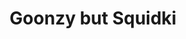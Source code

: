 ---
slug: goonzy-but-squidki-101
title: Goonzy but Squidki
description: "Goonzy but Squidki is an exciting online game. Play for free directly in your browser!"
icon: /images/new_mods/Goonzy but Sprunki.png
url: https://wowtbc.net/sprunkin/goonzy-sprunki/index.html
previewImage: /images/new_mods/Goonzy but Sprunki.png
type: new mods

# SEO配置
seo:
  title: "Goonzy but Squidki - Play Free Online Game | Fun Browser Games"
  description: "Goonzy but Squidki - Play this fun online game for free in your browser. No download required!"
  ogImage: "/images/new_mods/Goonzy but Sprunki.png"
  keywords: "goonzy-but-squidki-101, online game, browser game, free game, new mods game, play online"

videoUrls:
  - https://www.youtube.com/embed/example1
  - https://www.youtube.com/embed/example2

whyPlay:
  title: "Why Play Goonzy but Squidki?"
  items:
    - "Immersive Gameplay: Goonzy but Squidki offers an engaging and immersive gaming experience that will keep you entertained for hours"
    - "Challenging Levels: Test your skills with increasingly difficult challenges and obstacles"
    - "Beautiful Graphics: Enjoy stunning visuals and smooth animations that bring the game world to life"
    - "Regular Updates: New content and features are added regularly to keep the game fresh and exciting"
    - "Free to Play: Experience all the fun without spending a penny"
    - "Community Features: Connect with other players, share strategies, and compete for high scores"
    - "Cross-Platform: Play on any device with a web browser, no downloads required"

features:
  title: "Key Features of Goonzy but Squidki"
  image: "/images/new_mods/Goonzy but Sprunki.png"
  items:
    - "Intuitive Controls: Easy to learn controls make Goonzy but Squidki accessible for players of all skill levels"
    - "Multiple Game Modes: Enjoy various gameplay options that provide different challenges and experiences"
    - "Character Customization: Personalize your gaming experience with unique characters and items"
    - "Achievement System: Complete special tasks to earn rewards and recognition"
    - "Leaderboards: Compete with players worldwide and see who can achieve the highest scores"

characteristics:
  title: "Game Characteristics"
  image: "/images/new_mods/Goonzy but Sprunki.png"
  items:
    - "Genre: New mods game with elements of strategy and skill"
    - "Difficulty: Suitable for both casual gamers and those seeking a challenge"
    - "Play Time: Quick sessions or extended gameplay, depending on your preference"
    - "Art Style: Vibrant and engaging visuals that enhance the gaming experience"
    - "Sound Design: Immersive audio that complements the gameplay perfectly"

info: "Goonzy but Squidki is an exciting online game that offers players a unique and engaging gaming experience. With its intuitive controls, stunning visuals, and challenging gameplay, Goonzy but Squidki provides hours of entertainment for players of all ages and skill levels. Whether you're looking for a quick gaming session during a break or an extended play session, Goonzy but Squidki delivers an immersive experience that will keep you coming back for more. The game features multiple levels of increasing difficulty, ensuring that players are constantly challenged as they progress. With regular updates adding new content and features, Goonzy but Squidki remains fresh and exciting, providing endless entertainment options for its growing community of players."

howToPlayIntro: "Welcome to Goonzy but Squidki! This guide will walk you through the basics and help you master the game. Whether you're a beginner or looking to improve your skills, these tips and instructions will enhance your gaming experience."

howToPlaySteps:
  - title: "Getting Started"
    description: "Begin your Goonzy but Squidki adventure by familiarizing yourself with the controls. Use your keyboard or mouse to navigate through the game interface. The tutorial will guide you through the basic mechanics and help you understand the objectives."
  - title: "Understanding the Objectives"
    description: "In Goonzy but Squidki, your main goal is to progress through levels by completing specific objectives. Each level presents unique challenges that require different strategies and approaches."
  - title: "Mastering the Controls"
    description: "Practice using the controls to improve your precision and reaction time. Goonzy but Squidki requires quick reflexes and strategic thinking to overcome obstacles and defeat opponents."
  - title: "Utilizing Power-ups"
    description: "Collect power-ups throughout the game to enhance your abilities and overcome difficult challenges. Each power-up offers unique advantages that can be crucial for success."
  - title: "Developing Strategies"
    description: "As you progress in Goonzy but Squidki, develop effective strategies for different scenarios. Analyze patterns, anticipate challenges, and adapt your approach to maximize your performance."

faq:
  title: "Frequently Asked Questions about Goonzy but Squidki"
  items:
    - question: "Is Goonzy but Squidki free to play?"
      answer: "Yes, Goonzy but Squidki is completely free to play directly in your web browser. No downloads or purchases are required to enjoy the full game experience."
    - question: "Can I play Goonzy but Squidki on mobile devices?"
      answer: "Yes, Goonzy but Squidki is optimized for both desktop and mobile play. You can enjoy the game on any device with a web browser and internet connection."
    - question: "Are there any in-game purchases?"
      answer: "While Goonzy but Squidki is free to play, there may be optional in-game purchases available for cosmetic items or additional features that don't affect core gameplay."
    - question: "How often is Goonzy but Squidki updated?"
      answer: "The developers regularly update Goonzy but Squidki with new content, features, and improvements based on player feedback and game performance."
    - question: "Can I play Goonzy but Squidki offline?"
      answer: "Currently, Goonzy but Squidki requires an internet connection to play as it's a browser-based online game."
    - question: "Is Goonzy but Squidki suitable for children?"
      answer: "Yes, Goonzy but Squidki is designed to be family-friendly and suitable for players of all ages."
    - question: "How do I report bugs or issues?"
      answer: "If you encounter any problems while playing Goonzy but Squidki, you can report them through the game's support page or contact the developers directly through their website."
    - question: "Still Have Questions?"
      answer: "If you have additional questions about Goonzy but Squidki that aren't covered in this FAQ, please visit our support center or contact our customer service team for assistance."
---